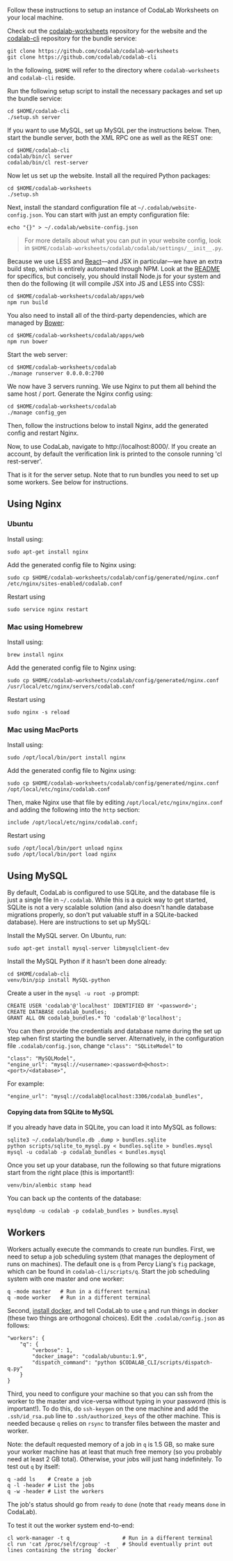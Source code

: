Follow these instructions to setup an instance of CodaLab Worksheets on your local machine.

Check out the [codalab-worksheets](https://github.com/codalab/codalab-worksheets) repository for the website and the [codalab-cli](https://github.com/codalab/codalab-cli) repository for the bundle service:

    git clone https://github.com/codalab/codalab-worksheets
    git clone https://github.com/codalab/codalab-cli

In the following, `$HOME` will refer to the directory where `codalab-worksheets` and `codalab-cli` reside.

Run the following setup script to install the necessary packages and set up the bundle service:

    cd $HOME/codalab-cli
    ./setup.sh server

If you want to use MySQL, set up MySQL per the instructions below. Then, start the bundle server, both the XML RPC one as well as the REST one:

    cd $HOME/codalab-cli
    codalab/bin/cl server
    codalab/bin/cl rest-server

Now let us set up the website.  Install all the required Python packages:

    cd $HOME/codalab-worksheets
    ./setup.sh

Next, install the standard configuration file at `~/.codalab/website-config.json`.
You can start with just an empty configuration file:

    echo "{}" > ~/.codalab/website-config.json

> For more details about what you can put in your website config, look in `$HOME/codalab-worksheets/codalab/codalab/settings/__init__.py`.

Because we use LESS and [React](http://facebook.github.io/react/)––and JSX in particular––we have an extra build step, which is entirely automated through NPM. Look at the [README](https://github.com/codalab/codalab-worksheets/tree/develop/codalab/apps/web/README.md) for specifics, but concisely, you should install Node.js for your system and then do the following (it will compile JSX into JS and LESS into CSS):

    cd $HOME/codalab-worksheets/codalab/apps/web
    npm run build

You also need to install all of the third-party dependencies, which are managed by [Bower](https://bower.io):

    cd $HOME/codalab-worksheets/codalab/apps/web
    npm run bower

Start the web server:

    cd $HOME/codalab-worksheets/codalab
    ./manage runserver 0.0.0.0:2700

We now have 3 servers running. We use Nginx to put them all behind the same host / port. Generate the Nginx config using:

    cd $HOME/codalab-worksheets/codalab
    ./manage config_gen

Then, follow the instructions below to install Nginx, add the generated config and restart Nginx.

Now, to use CodaLab, navigate to http://localhost:8000/. If you create an account, by default the verification link is printed to the console running 'cl rest-server'.

That is it for the server setup. Note that to run bundles you need to set up some workers. See below for instructions.

## Using Nginx

### Ubuntu
Install using:

    sudo apt-get install nginx

Add the generated config file to Nginx using:

    sudo cp $HOME/codalab-worksheets/codalab/config/generated/nginx.conf /etc/nginx/sites-enabled/codalab.conf

Restart using

    sudo service nginx restart

### Mac using Homebrew

Install using:

    brew install nginx

Add the generated config file to Nginx using:

    sudo cp $HOME/codalab-worksheets/codalab/config/generated/nginx.conf /usr/local/etc/nginx/servers/codalab.conf

Restart using 

    sudo nginx -s reload

### Mac using MacPorts

Install using:

    sudo /opt/local/bin/port install nginx

Add the generated config file to Nginx using:

    sudo cp $HOME/codalab-worksheets/codalab/config/generated/nginx.conf /opt/local/etc/nginx/codalab.conf


Then, make Nginx use that file by editing `/opt/local/etc/nginx/nginx.conf` and adding the following into the `http` section:

    include /opt/local/etc/nginx/codalab.conf;

Restart using 

    sudo /opt/local/bin/port unload nginx
    sudo /opt/local/bin/port load nginx

## Using MySQL

By default, CodaLab is configured to use SQLite, and the database file is just a single
file in `~/.codalab`.  While this is a quick way to get started, SQLite is not a very
scalable solution (and also doesn't handle database migrations properly, so
don't put valuable stuff in a SQLite-backed database). Here are instructions to
set up MySQL:

Install the MySQL server.  On Ubuntu, run:

    sudo apt-get install mysql-server libmysqlclient-dev

Install the MySQL Python if it hasn't been done already:

    cd $HOME/codalab-cli
    venv/bin/pip install MySQL-python

Create a user in the `mysql -u root -p` prompt:

    CREATE USER 'codalab'@'localhost' IDENTIFIED BY '<password>';
    CREATE DATABASE codalab_bundles;
    GRANT ALL ON codalab_bundles.* TO 'codalab'@'localhost';

You can then provide the credentials and database name during the set up step when first starting the bundle server. Alternatively, in the configuration file `.codalab/config.json`, change `"class": "SQLiteModel"` to

    "class": "MySQLModel",
    "engine_url": "mysql://<username>:<password>@<host>:<port>/<database>",

For example:

    "engine_url": "mysql://codalab@localhost:3306/codalab_bundles",

#### Copying data from SQLite to MySQL

If you already have data in SQLite, you can load it into MySQL as follows:

    sqlite3 ~/.codalab/bundle.db .dump > bundles.sqlite
    python scripts/sqlite_to_mysql.py < bundles.sqlite > bundles.mysql 
    mysql -u codalab -p codalab_bundles < bundles.mysql

Once you set up your database, run the following so that future migrations
start from the right place (this is important!):

    venv/bin/alembic stamp head

You can back up the contents of the database:

    mysqldump -u codalab -p codalab_bundles > bundles.mysql

## Workers

Workers actually execute the commands to create run bundles.  First, we need to setup a job scheduling system (that manages the deployment of runs on machines).  The default one is `q` from Percy Liang's `fig` package, which can be found in `codalab-cli/scripts/q`.
Start the job scheduling system with one master and one worker:

    q -mode master   # Run in a different terminal
    q -mode worker   # Run in a different terminal

Second, [install docker](Installing-Docker), and tell CodaLab to use `q` and run things in docker (these two things are orthogonal choices).  Edit the `.codalab/config.json` as follows:

    "workers": {
        "q": {
            "verbose": 1,
            "docker_image": "codalab/ubuntu:1.9",
            "dispatch_command": "python $CODALAB_CLI/scripts/dispatch-q.py"
        }
    }

Third, you need to configure your machine so that you can ssh from the worker to the master and vice-versa without typing in your password (this is important!).  To do this, do `ssh-keygen` on the one machine and add the `.ssh/id_rsa.pub` line to `.ssh/authorized_keys` of the other machine.  This is needed because `q` relies on `rsync` to transfer files between the master and worker.

Note: the default requested memory of a job in `q` is 1.5 GB, so make sure your worker machine has at least that much free memory (so you probably need at least 2 GB total).  Otherwise, your jobs will just hang indefinitely.  To test out `q` by itself:

    q -add ls    # Create a job
    q -l -header # List the jobs
    q -w -header # List the workers

The job's status should go from `ready` to `done` (note that `ready` means `done` in CodaLab).

To test it out the worker system end-to-end:

    cl work-manager -t q                 # Run in a different terminal
    cl run 'cat /proc/self/cgroup' -t    # Should eventually print out lines containing the string `docker`
